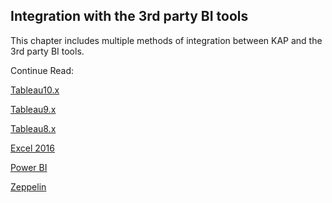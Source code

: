 ## Integration with the 3rd party BI tools

This chapter includes multiple methods of integration between KAP and the 3rd party BI tools.

Continue Read:

[Tableau10.x](integration/tableau_10.en.md)

[Tableau9.x](integration/tableau_9.en.md)

[Tableau8.x](integration/tableau_8.en.md)

[Excel 2016](integration/excel_2016.en.md)

[Power BI](integration/powerbi.en.md)

[Zeppelin](integration/zeppelin.en.md)